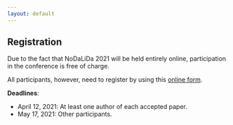 ```yaml
---
layout: default
---
```


## Registration

Due to the fact that NoDaLiDa 2021 will be held entirely online, participation in the conference is free of charge. 

All participants, however, need to register by using this [online form](https://forms.gle/3ECoAdta5HXVTMgRA).

**Deadlines**:

* April 12, 2021: At least one author of each accepted paper.
* May 17, 2021:  Other participants.
